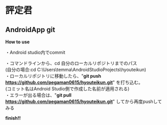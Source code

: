 # 評定君
AndroidApp git
--------------




**How to use**

・Android studio内でcommit

・コマンドラインから、cd 自分のローカルリポジトリまでのパス<br/>
(自分の場合:cd C:\Users\temma\AndroidStudioProjects\hyouteikun) <br/>
・ローカルリポジトリに移動したら、"**git push https://github.com/pegaman0615/hyouteikun.git**" を打ち込む。 <br/>
(コミット名はAndroid Studio側で作成した名前が適用される) <br/>
・エラーが出る場合は、"**git pull https://github.com/pegaman0615/hyouteikun.git**" してから再度pushしてみる<br/>

**finish!!**

